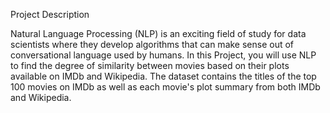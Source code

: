 Project Description

Natural Language Processing (NLP) is an exciting field of study for data scientists where they develop algorithms that can make sense out of conversational language used by humans. In this Project, you will use NLP to find the degree of similarity between movies based on their plots available on IMDb and Wikipedia.
The dataset contains the titles of the top 100 movies on IMDb as well as each movie's plot summary from both IMDb and Wikipedia.
